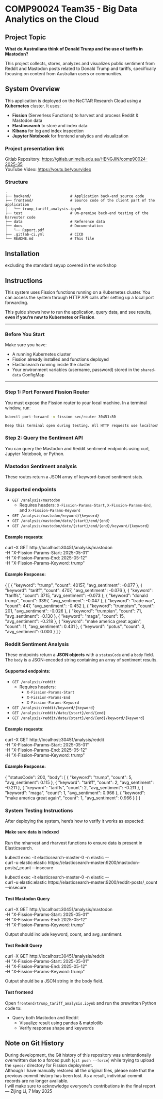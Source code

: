 # COMP90024 Team35 - Big Data Analytics on the Cloud

## Project Topic
**What do Australians think of Donald Trump and the use of tariffs in Mastodon?**

This project collects, stores, analyzes and visualizes public sentiment from Reddit and Mastodon posts related to Donald Trump and tariffs, specifically focusing on content from Australian users or communities.

## System Overview
This application is deployed on the NeCTAR Research Cloud using a **Kubernetes** cluster. It uses:

- **Fission** (Serverless Functions) to harvest and process Reddit & Mastodon data
- **Elasticsearch** to store and index data
- **Kibana** for log and index inspection
- **Jupyter Notebook** for frontend analytics and visualization

### Project presentation link
Gitlab Repository: https://gitlab.unimelb.edu.au/HENGJIN/comp90024-2025-35  
YouTube Video: https://youtu.be/yourvideo  

### Structure
```
.
├── backend/                  # Application back-end source code
├── frontend/                 # Source code of the client part of the application
│   └── trump_tariff_analysis.ipynb  
├── test                      # On-premise back-end testing of the harvester code
├── data                      # Reference data
├── docs                      # Documentation
│   └── Report.pdf
├── .gitlab-ci.yml            # CICD
└── README.md                 # This file
```

## Installation
excluding the stanrdard seyup covered in the workshop

## Instructions
This system uses Fission functions running on a Kubernetes cluster. You can access the system through HTTP API calls after setting up a local port forwarding.

This guide shows how to run the application, query data, and see results, **even if you’re new to Kubernetes or Fission**.

---
### Before You Start

Make sure you have:

- A running Kubernetes cluster
- Fission already installed and functions deployed
- Elasticsearch running inside the cluster
- Your environment variables (username, password) stored in the `shared-data` ConfigMap

---

### Step 1: Port Forward Fission Router
You must expose the Fission router to your local machine. In a terminal window, run:

```bash
kubectl port-forward -n fission svc/router 30451:80

Keep this terminal open during testing. All HTTP requests use localhost:30451.
```

### Step 2: Query the Sentiment API
You can query the Mastodon and Reddit sentiment endpoints using curl, Jupyter Notebook, or Python.


### Mastodon Sentiment analysis
These routes return a JSON array of keyword-based sentiment stats.

### Supported endpoints
- `GET /analysis/mastodon`
  - Requires headers: `X-Fission-Params-Start`, `X-Fission-Params-End`, and `X-Fission-Params-Keyword`
- `GET /analysis/mastodon/keyword/{keyword}`
- `GET /analysis/mastodon/date/{start}/end/{end}`
- `GET /analysis/mastodon/date/{start}/end/{end}/keyword/{keyword}`

#### Example requests:
curl -X GET http://localhost:30451/analysis/mastodon \
  -H "X-Fission-Params-Start: 2025-05-01" \
  -H "X-Fission-Params-End: 2025-05-12" \
  -H "X-Fission-Params-Keyword: trump"

#### Example Response:
 { [
  { "keyword": "trump", "count": 40157, "avg_sentiment": -0.077 },
  { "keyword": "tariff", "count": 4707, "avg_sentiment": -0.076 },
  { "keyword": "tariffs", "count": 3715, "avg_sentiment": -0.073 },
  { "keyword": "donald trump", "count": 3397, "avg_sentiment": -0.047 },
  { "keyword": "trade war", "count": 447, "avg_sentiment": -0.452 },
  { "keyword": "trumpism", "count": 201, "avg_sentiment": -0.026 },
  { "keyword": "trumpian", "count": 71, "avg_sentiment": -0.130 },
  { "keyword": "maga", "count": 15, "avg_sentiment": -0.218 },
  { "keyword": "make america great again", "count": 11, "avg_sentiment": 0.431 },
  { "keyword": "potus", "count": 3, "avg_sentiment": 0.000 }
]
 }

### Reddit Sentiment Analysis

These endpoints return a **JSON objects** with a `statusCode` and a `body` field. The `body` is a JSON-encoded string containing an array of sentiment results.

#### Supported endpoints:

- `GET /analysis/reddit`
  - Requires headers:
    - `X-Fission-Params-Start`
    - `X-Fission-Params-End`
    - `X-Fission-Params-Keyword`
- `GET /analysis/reddit/keyword/{keyword}`
- `GET /analysis/reddit/date/{start}/end/{end}`
- `GET /analysis/reddit/date/{start}/end/{end}/keyword/{keyword}`

#### Example requests:
curl -X GET http://localhost:30451/analysis/reddit \
  -H "X-Fission-Params-Start: 2025-05-01" \
  -H "X-Fission-Params-End: 2025-05-12" \
  -H "X-Fission-Params-Keyword: trump"


#### Example Response:
{
  "statusCode": 200,
  "body": [
    { "keyword": "trump", "count": 5, "avg_sentiment": 0.115 },
    { "keyword": "tariff", "count": 2, "avg_sentiment": -0.211 },
    { "keyword": "tariffs", "count": 2, "avg_sentiment": -0.211 },
    { "keyword": "maga", "count": 1, "avg_sentiment": 0.966 },
    { "keyword": "make america great again", "count": 1, "avg_sentiment": 0.966 }
  ]
}
### System Testing Instructions
After deploying the system, here’s how to verify it works as expected:

#### Make sure data is indexed
Run the mharvest and rharvest functions to ensure data is present in Elasticsearch.

kubectl exec -it elasticsearch-master-0 -n elastic -- \
  curl -u elastic:elastic https://elasticsearch-master:9200/mastodon-posts/_count --insecure

kubectl exec -it elasticsearch-master-0 -n elastic -- \
  curl -u elastic:elastic https://elasticsearch-master:9200/reddit-posts/_count --insecure

####  Test Mastodon Query
curl -X GET http://localhost:30451/analysis/mastodon \
  -H "X-Fission-Params-Start: 2025-05-01" \
  -H "X-Fission-Params-End: 2025-05-12" \
  -H "X-Fission-Params-Keyword: trump"

Output should include keyword, count, and avg_sentiment.

#### Test Reddit Query
curl -X GET http://localhost:30451/analysis/reddit \
  -H "X-Fission-Params-Start: 2025-05-01" \
  -H "X-Fission-Params-End: 2025-05-12" \
  -H "X-Fission-Params-Keyword: trump"

Output should be a JSON string in the body field.

#### Test frontend
Open `frontend/trump_tariff_analysis.ipynb` and run the prewritten Python code to:
  - Query both Mastodon and Reddit
	-	Visualize result using pandas & matplotlib
	-	Verify response shape and keywords


## Note on Git History
During development, the Git history of this repository was unintentionally overwritten due to a forced push (`git push --force`) while trying to upload the `specs/` directory for Fission deployment.  
Although I have manually restored all the original files, please note that the previous commit history has been lost. As a result, individual commit records are no longer available.  
I will make sure to acknowledge everyone's contributions in the final report.  
— Zijing Li, 7 May 2025
